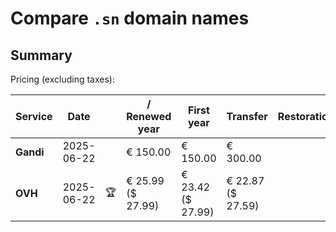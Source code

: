 # Compare `.sn` domain names

## Summary

Pricing (excluding taxes):

| Service | Date |  | / Renewed year | First year | Transfer | Restoration |
|--|--|--|--|--|--|--|
| **Gandi** | 2025-06-22 |  | € 150.00 | € 150.00 | € 300.00 |  |
| **OVH** | 2025-06-22 | 🏆 | € 25.99<br>($ 27.99) | € 23.42<br>($ 27.99) | € 22.87<br>($ 27.59) |  |
